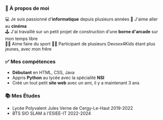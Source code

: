 ### 👀 À propos de moi

💻 Je suis passionné d'**informatique** depuis plusieurs années 
🎥 J'aime aller au **cinéma**  
🕹 J'ai travaillé sur un petit projet de construction d'une **borne d'arcade** sur mon temps libre  
🏋️‍♀️ Aime faire du sport
👨‍💻 Participant de plusieurs Devoxx4Kids étant plus jeunes, avec mon frêre

### ✅ Mes compétences
* **Débutant** en HTML, CSS, Java
* Appris **Python** au lycée avec la spécialité **NSI**
* Créé un tout petit **site web** avec un ami, il y a maintenant 3 ans

### 📚 Mes Études
* Lycée Polyvalent Jules Verne de Cergy-Le-Haut 2019-2022
* BTS SIO SLAM à l'ESIEE-IT 2022-2024
